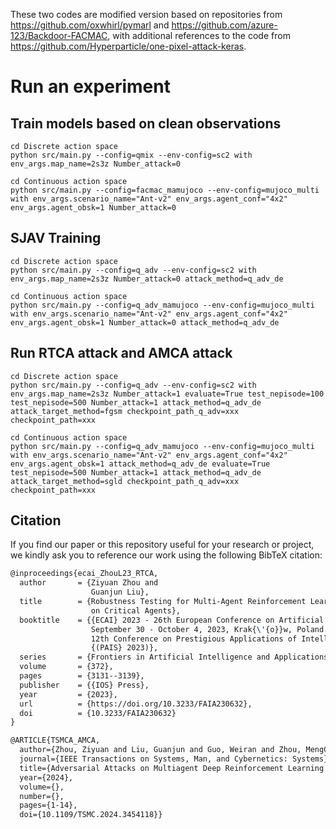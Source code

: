 These two codes are modified version based on repositories from https://github.com/oxwhirl/pymarl and https://github.com/azure-123/Backdoor-FACMAC, with additional references to the code from https://github.com/Hyperparticle/one-pixel-attack-keras.

# Run an experiment 
## Train models based on clean observations

```shell
cd Discrete action space
python src/main.py --config=qmix --env-config=sc2 with env_args.map_name=2s3z Number_attack=0
```

```shell
cd Continuous action space
python src/main.py --config=facmac_mamujoco --env-config=mujoco_multi with env_args.scenario_name="Ant-v2" env_args.agent_conf="4x2" env_args.agent_obsk=1 Number_attack=0
```

## SJAV Training

```shell
cd Discrete action space
python src/main.py --config=q_adv --env-config=sc2 with env_args.map_name=2s3z Number_attack=0 attack_method=q_adv_de
```

```shell
cd Continuous action space
python src/main.py --config=q_adv_mamujoco --env-config=mujoco_multi with env_args.scenario_name="Ant-v2" env_args.agent_conf="4x2" env_args.agent_obsk=1 Number_attack=0 attack_method=q_adv_de
```

## Run RTCA attack and AMCA attack

```shell
cd Discrete action space
python src/main.py --config=q_adv --env-config=sc2 with env_args.map_name=2s3z Number_attack=1 evaluate=True test_nepisode=100 test_nepisode=500 Number_attack=1 attack_method=q_adv_de attack_target_method=fgsm checkpoint_path_q_adv=xxx checkpoint_path=xxx
```

```shell
cd Continuous action space
python src/main.py --config=q_adv_mamujoco --env-config=mujoco_multi with env_args.scenario_name="Ant-v2" env_args.agent_conf="4x2" env_args.agent_obsk=1 attack_method=q_adv_de evaluate=True test_nepisode=500 Number_attack=1 attack_method=q_adv_de attack_target_method=sgld checkpoint_path_q_adv=xxx checkpoint_path=xxx
```
## Citation
If you find our paper or this repository useful for your research or project, we kindly ask you to reference our work using the following BibTeX citation:
```tex
@inproceedings{ecai_ZhouL23_RTCA,
  author       = {Ziyuan Zhou and
                  Guanjun Liu},
  title        = {Robustness Testing for Multi-Agent Reinforcement Learning: State Perturbations
                  on Critical Agents},
  booktitle    = {{ECAI} 2023 - 26th European Conference on Artificial Intelligence,
                  September 30 - October 4, 2023, Krak{\'{o}}w, Poland - Including
                  12th Conference on Prestigious Applications of Intelligent Systems
                  {(PAIS} 2023)},
  series       = {Frontiers in Artificial Intelligence and Applications},
  volume       = {372},
  pages        = {3131--3139},
  publisher    = {{IOS} Press},
  year         = {2023},
  url          = {https://doi.org/10.3233/FAIA230632},
  doi          = {10.3233/FAIA230632}
}
```
```tex
@ARTICLE{TSMCA_AMCA,
  author={Zhou, Ziyuan and Liu, Guanjun and Guo, Weiran and Zhou, MengChu},
  journal={IEEE Transactions on Systems, Man, and Cybernetics: Systems}, 
  title={Adversarial Attacks on Multiagent Deep Reinforcement Learning Models in Continuous Action Space}, 
  year={2024},
  volume={},
  number={},
  pages={1-14},
  doi={10.1109/TSMC.2024.3454118}}
```


